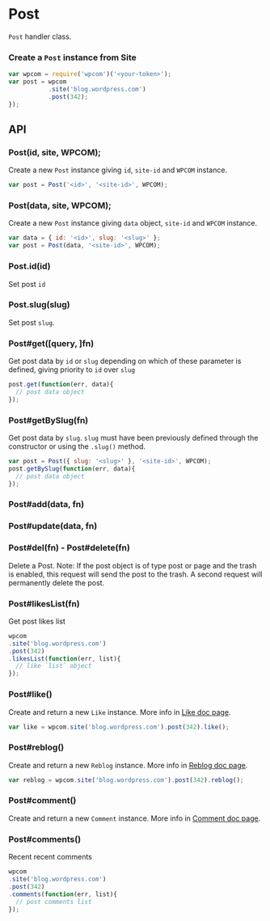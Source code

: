 
# Post

`Post` handler class.

### Create a `Post` instance from Site

```js
var wpcom = require('wpcom')('<your-token>');
var post = wpcom
           .site('blog.wordpress.com')
           .post(342);
});
```

## API

### Post(id, site, WPCOM);

Create a new `Post` instance giving `id`, `site-id` and `WPCOM` instance.

```js
var post = Post('<id>', '<site-id>', WPCOM);
```

### Post(data, site, WPCOM);

Create a new `Post` instance giving `data` object, `site-id` and `WPCOM` instance.

```js
var data = { id: '<id>', slug: '<slug>' };
var post = Post(data, '<site-id>', WPCOM);
```

### Post.id(id)

Set post `id`

### Post.slug(slug)

Set post `slug`.

### Post#get([query, ]fn)

Get post data by `id` or `slug` depending on which of these parameter is
defined, giving priority to `id` over `slug`

```js
post.get(function(err, data){
  // post data object
});
```

### Post#getBySlug(fn)

Get post data by `slug`. `slug` must have been previously defined through the
constructor or using the `.slug()` method.

```js
var post = Post({ slug: '<slug>' }, '<site-id>', WPCOM);
post.getBySlug(function(err, data){
  // post data object
});
```

### Post#add(data, fn)

### Post#update(data, fn)

### Post#del(fn) - Post#delete(fn)

Delete a Post. Note: If the post object is of type post or page and the trash
is enabled, this request will send the post to the trash. A second request will
permanently delete the post.

### Post#likesList(fn)

Get post likes list

```js
wpcom
.site('blog.wordpress.com')
.post(342)
.likesList(function(err, list){
  // like `list` object
});
```

### Post#like()

Create and return a new `Like` instance.
More info in [Like doc page](./like.md).

```js
var like = wpcom.site('blog.wordpress.com').post(342).like();
```

### Post#reblog()

Create and return a new `Reblog` instance.
More info in [Reblog doc page](./reblog.md).

```js
var reblog = wpcom.site('blog.wordpress.com').post(342).reblog();
```

### Post#comment()

Create and return a new `Comment` instance.
More info in [Comment doc page](./comment.md).

### Post#comments()

Recent recent comments

```js
wpcom
.site('blog.wordpress.com')
.post(342)
.comments(function(err, list){
  // post comments list
});
```
